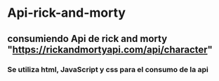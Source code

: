 # **Api-rick-and-morty**
## consumiendo Api de rick and morty "**https://rickandmortyapi.com/api/character**"
### Se utiliza html, JavaScript y css para el consumo de la api
